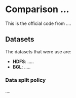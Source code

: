 # Comparison ...

This is the official code from ....

## Datasets
The datasets that were use are:

*   **HDFS**: .....
*   **BGL**: .....

### Data split policy
....
